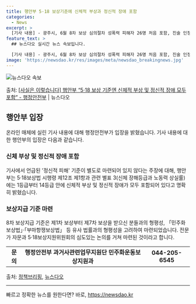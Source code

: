 ```yaml
---
title: 행안부 5·18 보상기준에 신체적 부상과 정신적 장애 포함
categories:
  - News
excerpt: >
  [기사 내용] - 광주시, 6월 8차 보상 심의절차 성폭력 피해자 26명 처음 포함, 진술 인정 받아도 보상…
feature_text: >
  ## 뉴스다오 실시간 뉴스 속보입니다.

  [기사 내용] - 광주시, 6월 8차 보상 심의절차 성폭력 피해자 26명 처음 포함, 진술 인정 받아도 보상…
image: 'https://newsdao.kr/res/images/meta/newsdao_breakingnews.jpg'
---
```


![뉴스다오 속보](https://newsdao.kr/res/images/meta/newsdao_breakingnews.jpg)

<p>출처: <a href="https://newsdao.kr/3913" rel="dofollow">[사실은 이렇습니다] 행안부 “5·18 보상 기준엔 신체적 부상 및 정신적 장애 모두 포함” - 행정안전부</a> | 뉴스다오</p>

<h2 data-ke-size="size26">행안부 입장</h2>
<p data-ke-size="size16">온라인 매체에 실린 기사 내용에 대해 행정안전부가 입장을 밝혔습니다. 기사 내용에 대한 행안부의 입장은 다음과 같습니다.</p>

<h3>신체 부상 및 정신적 장애 포함</h3>
<p data-ke-size="size16">기사에서 언급된 '정신적 피해' 기준이 별도로 마련되어 있지 않다는 주장에 대해, 행안부는 5·18보상법 시행령 제12조 제1항과 관련 별표 3(신체 장해등급과 노동력 상실률)에는 1등급부터 14등급 안에 신체적 부상 및 정신적 장애가 모두 포함되어 있다고 명확히 밝혔습니다.</p>

<h3>보상지급 기준 마련</h3>
<p data-ke-size="size16">8차 보상지급 기준은 제1차 보상부터 제7차 보상을 받으신 분들과의 형평성, 「민주화보상법」·「부마항쟁보상법」 등 유사 법률과의 형평성을 고려하여 마련되었습니다. 전문가 자문과 5·18보상지원위원회의 심도있는 논의를 거쳐 마련된 것이라고 합니다.</p>

<table>
	<tr>
		<td style="text-align: center; height: 17px;"><b>문의</b></td>
		<td style="text-align: center; height: 17px;"><b>행정안전부 과거사관련업무지원단 민주화운동보상지원과</b></td>
		<td style="text-align: center; height: 17px;"><b>044-205-6545</b></td>
	</tr>
</table>

<p data-ke-size="size16">출처: <a href="https://www.korea.kr/news/release.do?newsId=156536609">정책브리핑</a>, <a href="https://newsdao.kr/3913">뉴스다오</a></p>
<hr> 

빠르고 정확한 뉴스를 원한다면? 바로, <a href="https://newsdao.kr" rel="dofollow">https://newsdao.kr</a>


